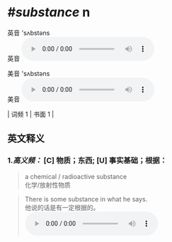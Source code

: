 # ***\#substance*** n
英音 'sʌbstəns  
英音
<audio src="./media/substance-B.aac" controls="controls"></audio>

美音 'sʌbstəns  
美音
<audio src="./media/substance.aac" controls="controls"></audio>



| 词频 1 | 书面 1 |  

英文释义
---
### 1.*高义频：* **[C] 物质；东西; [U] 事实基础；根据：**  

 > a chemical / radioactive substance   
 > 化学/放射性物质    

 > There is some substance in what he says.  
 > 他说的话是有一定根据的。    
<audio src="./media/substance-1.aac" controls="controls"></audio>


